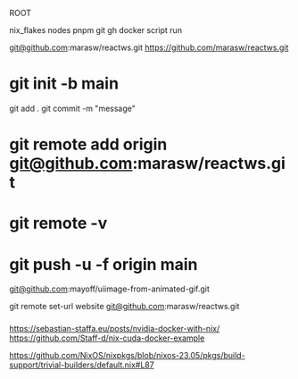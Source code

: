 ROOT

nix_flakes
    nodes
    pnpm
    git
    gh
    docker
        script run


git@github.com:marasw/reactws.git
https://github.com/marasw/reactws.git

# git init -b main

git add .
git commit -m "message"

# git remote add origin git@github.com:marasw/reactws.git
# git remote -v

# git push -u -f origin main

git@github.com:mayoff/uiimage-from-animated-gif.git

git remote set-url website git@github.com:marasw/reactws.git

###
https://sebastian-staffa.eu/posts/nvidia-docker-with-nix/
https://github.com/Staff-d/nix-cuda-docker-example

https://github.com/NixOS/nixpkgs/blob/nixos-23.05/pkgs/build-support/trivial-builders/default.nix#L87

